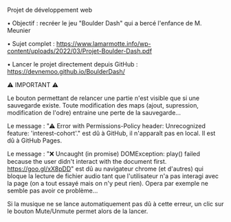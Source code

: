 Projet de développement web

• Objectif : recréer le jeu "Boulder Dash" qui a bercé l'enfance de M. Meunier

• Sujet complet : https://www.lamarmotte.info/wp-content/uploads/2022/03/Projet-Boulder-Dash.pdf

• Lancer le projet directement depuis GitHub : https://devnemoo.github.io/BoulderDash/


⚠ IMPORTANT ⚠

Le bouton permettant de relancer une partie n'est visible que si une sauvegarde existe.
Toute modification des maps (ajout, supression, modification de l'odre) entraine une perte de la sauvegarde...

Le message :
"⚠ Error with Permissions-Policy header: Unrecognized feature: 'interest-cohort'."
est dû à GitHub, il n'apparaît pas en local. Il est dû à GitHub Pages.

Le message :
"❌ Uncaught (in promise) DOMException: play() failed because the user didn't interact with the document first. https://goo.gl/xX8pDD"
est dû au navigateur chrome (et d'autres) qui bloque la lecture de fichier audio tant que l'utilisateur n'a pas interagi avec la page (on a tout essayé mais on n'y peut rien). Opera par exemple ne semble pas avoir ce problème...

Si la musique ne se lance automatiquement pas dû à cette erreur, un clic sur le bouton Mute/Unmute permet alors de la lancer.
